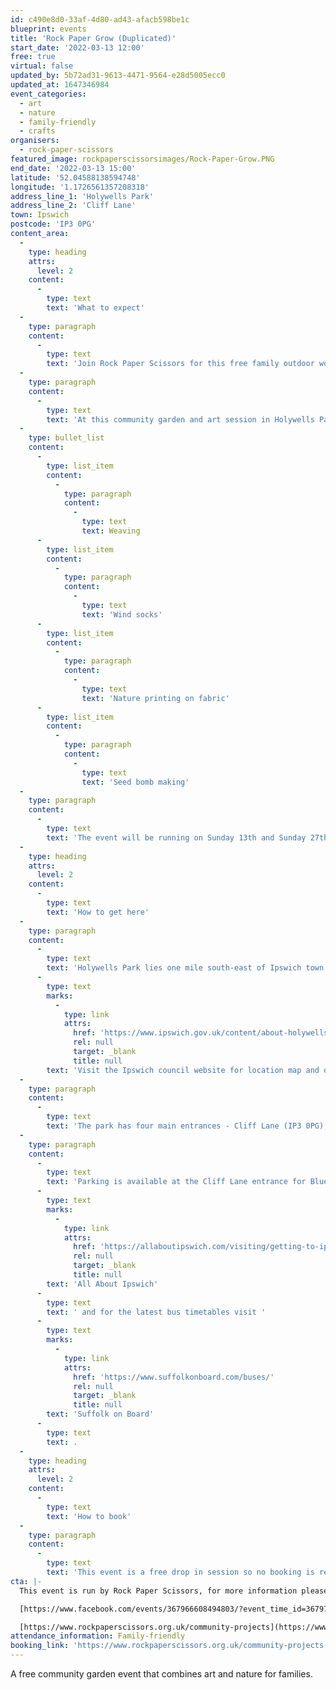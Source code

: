 ```yaml
---
id: c490e8d0-33af-4d80-ad43-afacb598be1c
blueprint: events
title: 'Rock Paper Grow (Duplicated)'
start_date: '2022-03-13 12:00'
free: true
virtual: false
updated_by: 5b72ad31-9613-4471-9564-e28d5005ecc0
updated_at: 1647346984
event_categories:
  - art
  - nature
  - family-friendly
  - crafts
organisers:
  - rock-paper-scissors
featured_image: rockpaperscissorsimages/Rock-Paper-Grow.PNG
end_date: '2022-03-13 15:00'
latitude: '52.04588138594748'
longitude: '1.1726561357208318'
address_line_1: 'Holywells Park'
address_line_2: 'Cliff Lane'
town: Ipswich
postcode: 'IP3 0PG'
content_area:
  -
    type: heading
    attrs:
      level: 2
    content:
      -
        type: text
        text: 'What to expect'
  -
    type: paragraph
    content:
      -
        type: text
        text: 'Join Rock Paper Scissors for this free family outdoor workshops where you can learn about local wildlife, get creative in nature and benefit from time spent outdoors.'
  -
    type: paragraph
    content:
      -
        type: text
        text: 'At this community garden and art session in Holywells Park take part in the following activities:'
  -
    type: bullet_list
    content:
      -
        type: list_item
        content:
          -
            type: paragraph
            content:
              -
                type: text
                text: Weaving
      -
        type: list_item
        content:
          -
            type: paragraph
            content:
              -
                type: text
                text: 'Wind socks'
      -
        type: list_item
        content:
          -
            type: paragraph
            content:
              -
                type: text
                text: 'Nature printing on fabric'
      -
        type: list_item
        content:
          -
            type: paragraph
            content:
              -
                type: text
                text: 'Seed bomb making'
  -
    type: paragraph
    content:
      -
        type: text
        text: 'The event will be running on Sunday 13th and Sunday 27th March, both from 12pm-3pm. Meet near the Stable Block and Orangery. No booking is required for this activity. '
  -
    type: heading
    attrs:
      level: 2
    content:
      -
        type: text
        text: 'How to get here'
  -
    type: paragraph
    content:
      -
        type: text
        text: 'Holywells Park lies one mile south-east of Ipswich town centre, close to the Waterfront and very near to University Campus Suffolk and Suffolk New College. '
      -
        type: text
        marks:
          -
            type: link
            attrs:
              href: 'https://www.ipswich.gov.uk/content/about-holywells-park-0'
              rel: null
              target: _blank
              title: null
        text: 'Visit the Ipswich council website for location map and details. '
  -
    type: paragraph
    content:
      -
        type: text
        text: 'The park has four main entrances - Cliff Lane (IP3 0PG), Nacton Road (IP3 0NG), Bishops Hill (IP3 8EL) and Myrtle Road (IP3 0AL).'
  -
    type: paragraph
    content:
      -
        type: text
        text: 'Parking is available at the Cliff Lane entrance for Blue Badge and permit holders only. Non-Blue Badge or non-permit holders are not permitted to use the car park. For information about all the car parks in Ipswich town centre visit '
      -
        type: text
        marks:
          -
            type: link
            attrs:
              href: 'https://allaboutipswich.com/visiting/getting-to-ipswich-by-car'
              rel: null
              target: _blank
              title: null
        text: 'All About Ipswich'
      -
        type: text
        text: ' and for the latest bus timetables visit '
      -
        type: text
        marks:
          -
            type: link
            attrs:
              href: 'https://www.suffolkonboard.com/buses/'
              rel: null
              target: _blank
              title: null
        text: 'Suffolk on Board'
      -
        type: text
        text: .
  -
    type: heading
    attrs:
      level: 2
    content:
      -
        type: text
        text: 'How to book'
  -
    type: paragraph
    content:
      -
        type: text
        text: 'This event is a free drop in session so no booking is required.'
cta: |-
  This event is run by Rock Paper Scissors, for more information please see the websites below: 

  [https://www.facebook.com/events/367966608494803/?event_time_id=367970258494438](https://www.facebook.com/events/367966608494803/?event_time_id=367970258494438)

  [https://www.rockpaperscissors.org.uk/community-projects](https://www.rockpaperscissors.org.uk/community-projects)
attendance_information: Family-friendly
booking_link: 'https://www.rockpaperscissors.org.uk/community-projects'
---
```

A free community garden event that combines art and nature for families.